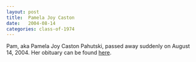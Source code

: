 ```yaml
---
layout: post
title:  Pamela Joy Caston
date:   2004-08-14
categories: class-of-1974
---
```

Pam, aka Pamela Joy Caston Pahutski, passed away suddenly on August 14, 2004. Her obituary can be found [here](http://tinyurl.com/ngc7ums).
